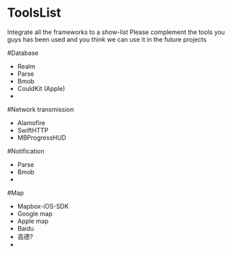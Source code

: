 # ToolsList
Integrate all the frameworks to a show-list
Please complement the tools you guys has been used and you think we can use it in the future projects

#Database
- Realm
- Parse
- Bmob
- CouldKit (Apple)
- 

#Network transmission 
- Alamofire
- SwiftHTTP
- MBProgressHUD

#Notification
- Parse
- Bmob
- 

#Map
- Mapbox-iOS-SDK
- Google map
- Apple map
- Baidu
- 高德?
- 


